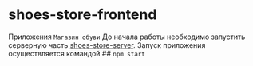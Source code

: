 # shoes-store-frontend
Приложения `Магазин обуви`
До начала работы необходимо запустить серверную часть [shoes-store-server](https://github.com/ApprenticeWeb/shoes-store-server.git).
Запуск приложения осуществляется командой ## `npm start`


